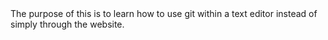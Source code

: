 <!DOCTYPE html>
<head>
</head>
<body>
The purpose of this is to learn how to use git within a text editor instead of simply through the website.
</body>
</html>